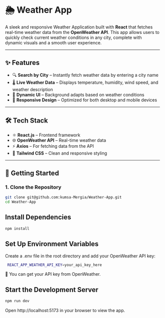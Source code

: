 # 🌦️ Weather App

A sleek and responsive Weather Application built with **React** that fetches real-time weather data from the **OpenWeather API**. This app allows users to quickly check current weather conditions in any city, complete with dynamic visuals and a smooth user experience.

---

## ✨ Features

- 🔍 **Search by City** – Instantly fetch weather data by entering a city name  
- 🌡️ **Live Weather Data** – Displays temperature, humidity, wind speed, and weather description  
- 🎨 **Dynamic UI** – Background adapts based on weather conditions  
- 📱 **Responsive Design** – Optimized for both desktop and mobile devices  

---

## 🛠️ Tech Stack

- ⚛️ **React.js** – Frontend framework  
- 🌐 **OpenWeather API** – Real-time weather data  
- ⚡ **Axios** – For fetching data from the API  
- 🎨 **Tailwind CSS** – Clean and responsive styling  

---

## 🚀 Getting Started

### 1. Clone the Repository

```bash
git clone git@github.com:kumsa-Mergia/Weather-App.git
cd Weather-App
```
## Install Dependencies
```bash
npm install
```
## Set Up Environment Variables
Create a .env file in the root directory and add your OpenWeather API key:
```bash
 REACT_APP_WEATHER_API_KEY=your_api_key_here
```
🔑 You can get your API key from OpenWeather.
## Start the Development Server
```bash
npm run dev
```
Open http://localhost:5173 in your browser to view the app.

